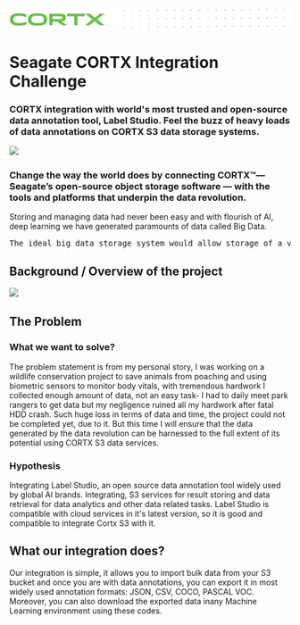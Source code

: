 <img src="https://github.com/Seagate/cortx/blob/main/doc/images/cortx-logo.png">

# Seagate CORTX Integration Challenge

### CORTX integration with world's most trusted and open-source data annotation tool, Label Studio. Feel the buzz of heavy loads of data annotations on CORTX S3 data storage systems. 

<img src="https://github.com/vilaksh01/cortx/blob/main/doc/integrations/label-studioAPI/Images/Cortx.jpg">

### Change the way the world does by connecting CORTX™— Seagate’s open-source object storage software — with the tools and platforms that underpin the data revolution.

Storing and managing data had never been easy and with flourish of AI, deep learning we have generated paramounts of data called Big Data.

<pre>
The ideal big data storage system would allow storage of a virtually unlimited amount of data, cope both with high rates of random write and read access, flexibly and efficiently deal with a range of different data models, support both structured and unstructured data, and for privacy reasons, only work on encrypted data. Obviously, all these needs cannot be fully satisfied.
</pre>
 
## Background / Overview of the project
<img src="https://github.com/vilaksh01/cortx/blob/main/doc/integrations/label-studioAPI/Images/page3.jpg">

## The Problem

### What we want to solve?

The problem statement is from my personal story, I was working on a wildlife conservation project to save animals from poaching and using biometric sensors to monitor body vitals, with tremendous hardwork I collected enough amount of data, not an easy task- I had to daily meet park rangers to get data but my negligence ruined all my hardwork after fatal HDD crash. Such huge loss in terms of data and time, the project could not be completed yet, due to it. But this time I will ensure that the data generated by the data revolution can be harnessed to the full extent of its potential using CORTX S3 data services.

### Hypothesis
Integrating Label Studio, an open source data annotation tool widely used by global AI brands. Integrating, S3 services for result storing and data retrieval for data analytics and other data related tasks. Label Studio is compatible with cloud services in it's latest version, so it is good and compatible to integrate Cortx S3 with it.

## What our integration does?

Our integration is simple, it allows you to import bulk data from your S3 bucket and once you are with data annotations, you can export it in most widely used annotation formats: JSON, CSV, COCO, PASCAL VOC. Moreover, you can also download the exported data inany Machine Learning environment using these codes.
